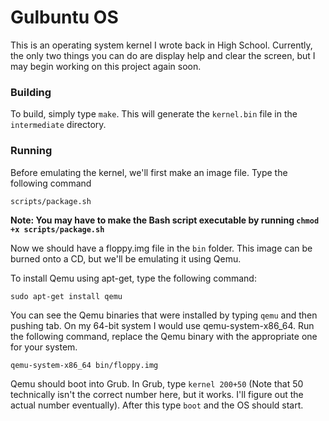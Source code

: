 Gulbuntu OS
===========

This is an operating system kernel I wrote back in High School. Currently, the only two things you can do are display help and clear the screen, but I may begin working on this project again soon.

### Building

To build, simply type `make`. This will generate the `kernel.bin` file in the `intermediate` directory.

### Running

Before emulating the kernel, we'll first make an image file. Type the following command

`scripts/package.sh`

**Note: You may have to make the Bash script executable by running `chmod +x scripts/package.sh`**

Now we should have a floppy.img file in the `bin` folder. This image can be burned onto a CD, but we'll be emulating it using Qemu.

To install Qemu using apt-get, type the following command:

`sudo apt-get install qemu`

You can see the Qemu binaries that were installed by typing `qemu` and then pushing tab. On my 64-bit system I would use qemu-system-x86_64. Run the following command, replace the Qemu binary with the appropriate one for your system.

`qemu-system-x86_64 bin/floppy.img`

Qemu should boot into Grub. In Grub, type `kernel 200+50` (Note that 50 technically isn't the correct number here, but it works. I'll figure out the actual number eventually). After this type `boot` and the OS should start.